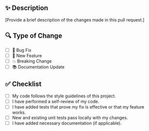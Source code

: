 ## ✨ Description  
[Provide a brief description of the changes made in this pull request.]

## 🔍 Type of Change  
- [ ] 🐛 Bug Fix  
- [ ] 🌟 New Feature  
- [ ] 💥 Breaking Change  
- [ ] 📚 Documentation Update  

## ✅ Checklist  
- [ ] My code follows the style guidelines of this project.  
- [ ] I have performed a self-review of my code.  
- [ ] I have added tests that prove my fix is effective or that my feature works.  
- [ ] New and existing unit tests pass locally with my changes.  
- [ ] I have added necessary documentation (if applicable).  
